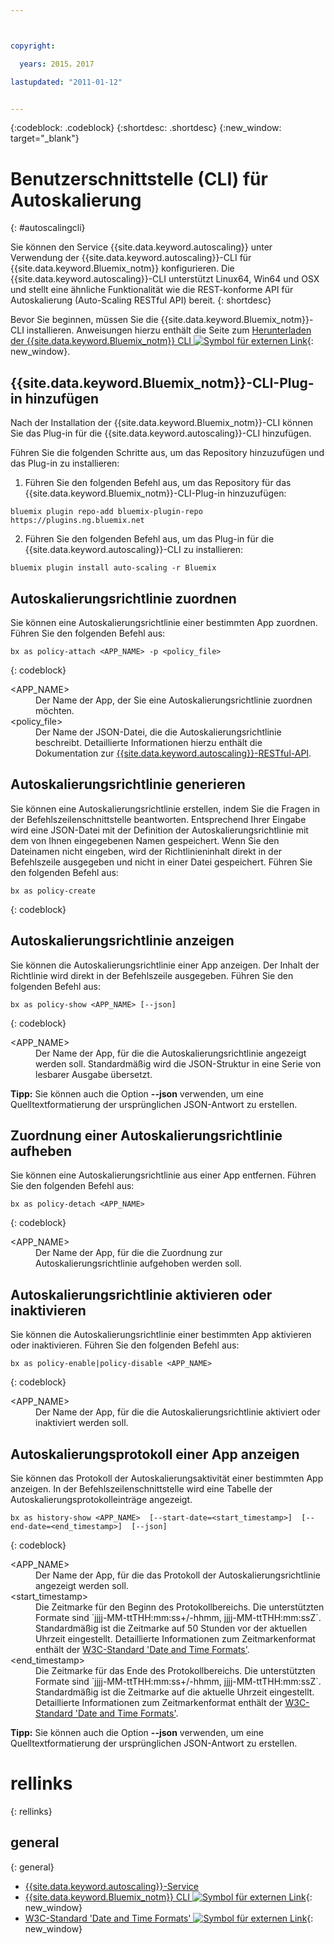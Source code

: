 ```yaml
---



copyright:

  years: 2015，2017

lastupdated: "2011-01-12"


---
```


{:codeblock: .codeblock}
{:shortdesc: .shortdesc}
{:new_window: target="_blank"}

# Benutzerschnittstelle (CLI) für Autoskalierung
{: #autoscalingcli}


Sie können den Service {{site.data.keyword.autoscaling}} unter Verwendung der {{site.data.keyword.autoscaling}}-CLI für {{site.data.keyword.Bluemix_notm}} konfigurieren. Die {{site.data.keyword.autoscaling}}-CLI unterstützt Linux64, Win64 und OSX und stellt eine ähnliche Funktionalität wie die REST-konforme API für Autoskalierung (Auto-Scaling RESTful API) bereit.
{: shortdesc}

Bevor Sie beginnen, müssen Sie die {{site.data.keyword.Bluemix_notm}}-CLI installieren. Anweisungen hierzu enthält die Seite zum [Herunterladen der {{site.data.keyword.Bluemix_notm}} CLI ![Symbol für externen Link](../../../icons/launch-glyph.svg)](http://plugins.ng.bluemix.net/ui/home.html){: new_window}.

## {{site.data.keyword.Bluemix_notm}}-CLI-Plug-in hinzufügen

Nach der Installation der {{site.data.keyword.Bluemix_notm}}-CLI können Sie das Plug-in für die {{site.data.keyword.autoscaling}}-CLI hinzufügen.

Führen Sie die folgenden Schritte aus, um das Repository hinzuzufügen und das Plug-in zu installieren:
1. Führen Sie den folgenden Befehl aus, um das Repository für das {{site.data.keyword.Bluemix_notm}}-CLI-Plug-in hinzuzufügen:
```
bluemix plugin repo-add bluemix-plugin-repo https://plugins.ng.bluemix.net
```
2. Führen Sie den folgenden Befehl aus, um das Plug-in für die {{site.data.keyword.autoscaling}}-CLI zu installieren:
```
bluemix plugin install auto-scaling -r Bluemix
```

## Autoskalierungsrichtlinie zuordnen

Sie können eine Autoskalierungsrichtlinie einer bestimmten App zuordnen. Führen Sie den folgenden Befehl aus:

```
bx as policy-attach <APP_NAME> -p <policy_file>
```
{: codeblock}

<dl class="parml">
<dt class="pt dlterm">&lt;APP_NAME&gt;</dt>
<dd class="pd">Der Name der App, der Sie eine Autoskalierungsrichtlinie zuordnen möchten.</dd>
<dt class="pt dlterm">&lt;policy_file&gt;</dt>
<dd class="pd">Der Name der JSON-Datei, die die Autoskalierungsrichtlinie beschreibt. Detaillierte Informationen hierzu enthält die Dokumentation zur <a href="https://new-console.{DomainName}/apidocs/48" target="_blank">{{site.data.keyword.autoscaling}}-RESTful-API</a>.</dd>
</dl>


## Autoskalierungsrichtlinie generieren

Sie können eine Autoskalierungsrichtlinie erstellen, indem Sie die Fragen in der Befehlszeilenschnittstelle beantworten. Entsprechend Ihrer Eingabe wird eine JSON-Datei mit der Definition der Autoskalierungsrichtlinie mit dem von Ihnen eingegebenen Namen gespeichert. Wenn Sie den Dateinamen nicht eingeben, wird der Richtlinieninhalt direkt in der Befehlszeile ausgegeben und nicht in einer Datei gespeichert. Führen Sie den folgenden Befehl aus:

```
bx as policy-create
```
{: codeblock}


## Autoskalierungsrichtlinie anzeigen

Sie können die Autoskalierungsrichtlinie einer App anzeigen. Der Inhalt der Richtlinie wird direkt in der Befehlszeile ausgegeben. Führen Sie den folgenden Befehl aus:

```
bx as policy-show <APP_NAME> [--json]
```
{: codeblock}

<dl class="parml">
<dt class="pt dlterm">&lt;APP_NAME&gt;</dt>
<dd class="pd">Der Name der App, für die die Autoskalierungsrichtlinie angezeigt werden soll. Standardmäßig wird die JSON-Struktur in eine Serie von lesbarer Ausgabe übersetzt.</dd>
</dl>

**Tipp:** Sie können auch die Option **--json** verwenden, um eine Quelltextformatierung der ursprünglichen JSON-Antwort zu erstellen.


## Zuordnung einer Autoskalierungsrichtlinie aufheben

Sie können eine Autoskalierungsrichtlinie aus einer App entfernen. Führen Sie den folgenden Befehl aus:

```
bx as policy-detach <APP_NAME>
```
{: codeblock}

<dl class="parml">
<dt class="pt dlterm">&lt;APP_NAME&gt;</dt>
<dd class="pd">Der Name der App, für die die Zuordnung zur Autoskalierungsrichtlinie aufgehoben werden soll.</dd>
</dl>


## Autoskalierungsrichtlinie aktivieren oder inaktivieren

Sie können die Autoskalierungsrichtlinie einer bestimmten App aktivieren oder inaktivieren. Führen Sie den folgenden Befehl aus:

```
bx as policy-enable|policy-disable <APP_NAME>
```
{: codeblock}

<dl class="parml">
<dt class="pt dlterm">&lt;APP_NAME&gt;</dt>
<dd class="pd">Der Name der App, für die die Autoskalierungsrichtlinie aktiviert oder inaktiviert werden soll.</dd>
</dl>


## Autoskalierungsprotokoll einer App anzeigen

Sie können das Protokoll der Autoskalierungsaktivität einer bestimmten App anzeigen. In der Befehlszeilenschnittstelle wird eine Tabelle der Autoskalierungsprotokolleinträge angezeigt.

```
bx as history-show <APP_NAME>  [--start-date=<start_timestamp>]  [--end-date=<end_timestamp>]  [--json]
```
{: codeblock}

<dl class="parml">
<dt class="pt dlterm">&lt;APP_NAME&gt;</dt>
<dd class="pd">Der Name der App, für die das Protokoll der Autoskalierungsrichtlinie angezeigt werden soll.
<dt class="pt dlterm">&lt;start_timestamp&gt;</dt>
<dd class="pd">Die Zeitmarke für den Beginn des Protokollbereichs. Die unterstützten Formate sind `jjjj-MM-ttTHH:mm:ss+/-hhmm, jjjj-MM-ttTHH:mm:ssZ`. Standardmäßig ist die Zeitmarke auf 50 Stunden vor der aktuellen Uhrzeit eingestellt. Detaillierte Informationen zum Zeitmarkenformat enthält der <a href="https://www.w3.org/TR/NOTE-datetime" target="_blank">W3C-Standard 'Date and Time Formats'</a>.
<dt class="pt dlterm">&lt;end_timestamp&gt;</dt>
<dd class="pd">Die Zeitmarke für das Ende des Protokollbereichs. Die unterstützten Formate sind `jjjj-MM-ttTHH:mm:ss+/-hhmm, jjjj-MM-ttTHH:mm:ssZ`. Standardmäßig ist die Zeitmarke auf die aktuelle Uhrzeit eingestellt. Detaillierte Informationen zum Zeitmarkenformat enthält der <a href="https://www.w3.org/TR/NOTE-datetime" target="_blank">W3C-Standard 'Date and Time Formats'</a>.
</dl>



**Tipp:** Sie können auch die Option **--json** verwenden, um eine Quelltextformatierung der ursprünglichen JSON-Antwort zu erstellen.

# rellinks
{: rellinks}
## general
{: general}
* [{{site.data.keyword.autoscaling}}-Service](/docs/services/Auto-Scaling/index.html)
* [{{site.data.keyword.Bluemix_notm}} CLI ![Symbol für externen Link](../../../icons/launch-glyph.svg)](http://plugins.ng.bluemix.net/ui/home.html){: new_window}
* [W3C-Standard 'Date and Time Formats' ![Symbol für externen Link](../../../icons/launch-glyph.svg)](https://www.w3.org/TR/NOTE-datetime){: new_window}
